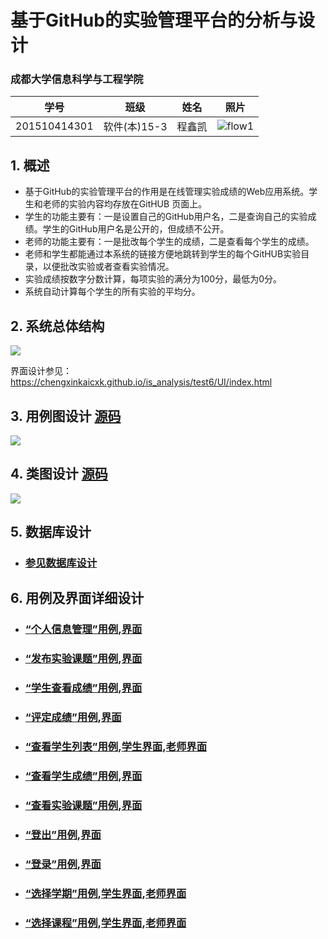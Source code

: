 # 基于GitHub的实验管理平台的分析与设计

### 成都大学信息科学与工程学院

|学号|班级|姓名|照片|
|:-------:|:-------------: | :----------:|:---:|
|201510414301|软件(本)15-3|程鑫凯|![flow1](../images/孙笑川.png)|

## 1. 概述
- 基于GitHub的实验管理平台的作用是在线管理实验成绩的Web应用系统。学生和老师的实验内容均存放在GitHUB
页面上。
- 学生的功能主要有：一是设置自己的GitHub用户名，二是查询自己的实验成绩。学生的GitHub用户名是公开的，但成绩不公开。
- 老师的功能主要有：一是批改每个学生的成绩，二是查看每个学生的成绩。
- 老师和学生都能通过本系统的链接方便地跳转到学生的每个GitHUB实验目录，以便批改实验或者查看实验情况。
- 实验成绩按数字分数计算，每项实验的满分为100分，最低为0分。
- 系统自动计算每个学生的所有实验的平均分。
    
## 2. 系统总体结构
![](../images/系统总体结构.png)

界面设计参见：https://chengxinkaicxk.github.io/is_analysis/test6/UI/index.html
    
## 3. 用例图设计 [源码](src/case.puml)
![](../images/case.png)

## 4. 类图设计 [源码](src/class.puml)
![](../images/class.png)

## 5. 数据库设计
- ### [参见数据库设计](./数据库设计.md)

## 6. 用例及界面详细设计
- ### [“个人信息管理”用例](./用例/个人信息管理.md),[界面](https://chengxinkaicxk.github.io/is_analysis/test6/UI/student.html)
- ### [“发布实验课题”用例](./用例/发布实验课题用例.md),[界面](https://chengxinkaicxk.github.io/is_analysis/test6/UI/punishlab.html)
- ### [“学生查看成绩”用例](./用例/学生查看成绩用例.md),[界面](https://chengxinkaicxk.github.io/is_analysis/test6/UI/studentquerygrades.html)
- ### [“评定成绩”用例](./用例/按评分项评定成绩用例.md),[界面](https://chengxinkaicxk.github.io/is_analysis/test6/UI/reviewgrade.html)
- ### [“查看学生列表”用例](./用例/查看学生列表用例.md),[学生界面](https://chengxinkaicxk.github.io/is_analysis/test6/UI/studentlist.html),[老师界面](https://chengxinkaicxk.github.io/is_analysis/test6/UI/teastudentlist.html)
- ### [“查看学生成绩”用例](./用例/查看学生成绩用例.md),[界面](https://chengxinkaicxk.github.io/is_analysis/test6/UI/teastudentlist.html)
- ### [“查看实验课题”用例](./用例/查看实验课题用例.md),[界面](https://chengxinkaicxk.github.io/is_analysis/test6/UI/querylabtitle.html)
- ### [“登出”用例](./用例/登出用例.md),[界面](https://chengxinkaicxk.github.io/is_analysis/test6/UI/student.html)
- ### [“登录”用例](./用例/登录用例.md),[界面](https://chengxinkaicxk.github.io/is_analysis/test6/UI/index.html)
- ### [“选择学期”用例](./用例/选择学期用例.md),[学生界面](https://chengxinkaicxk.github.io/is_analysis/test6/UI/stuchoosesubject.html),[老师界面](https://chengxinkaicxk.github.io/is_analysis/test6/UI/teachoosesubject.html)
- ### [“选择课程”用例](./用例/选择课程用例.md),[学生界面](https://chengxinkaicxk.github.io/is_analysis/test6/UI/stuchoosesubject.html),[老师界面](https://chengxinkaicxk.github.io/is_analysis/test6/UI/teachoosesubject.html)
    